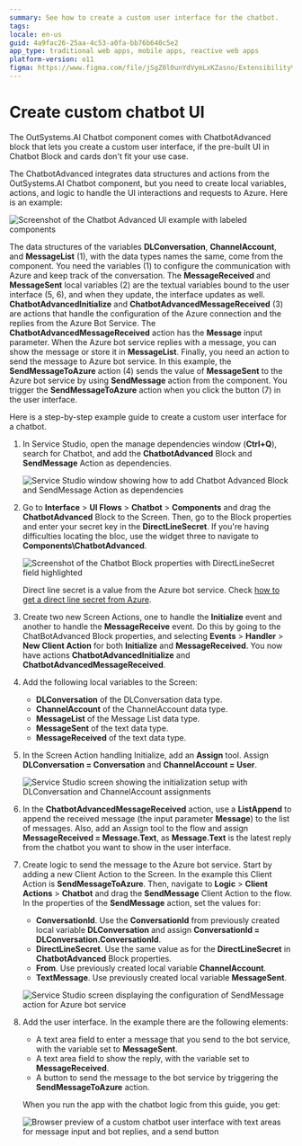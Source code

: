 ```yaml
---
summary: See how to create a custom user interface for the chatbot. 
tags:
locale: en-us
guid: 4a9fac26-25aa-4c53-a0fa-bb76b640c5e2
app_type: traditional web apps, mobile apps, reactive web apps
platform-version: o11
figma: https://www.figma.com/file/jSgZ0l0unYdVymLxKZasno/Extensibility%20and%20Integration?node-id=409:8
---
```


# Create custom chatbot UI

The OutSystems.AI Chatbot component comes with ChatbotAdvanced block that lets you create a custom user interface, if the pre-built UI in Chatbot Block and cards don't fit your use case. 

The ChatbotAdvanced integrates data structures and actions from the OutSystems.AI Chatbot component, but you need to create local variables, actions, and logic to handle the UI interactions and requests to Azure. Here is an example:

![Screenshot of the Chatbot Advanced UI example with labeled components](images/chatbot-advanced-ui-ss.png "Chatbot Advanced UI Example")

The data structures of the variables **DLConversation**, **ChannelAccount**, and **MessageList** (1), with the data types names the same, come from the component. You need the variables (1) to configure the communication with Azure and keep track of the conversation. The **MessageReceived** and **MessageSent** local variables (2) are the textual variables bound to the user interface (5, 6), and when they update, the interface updates as well. **ChatbotAdvancedInitialize** and **ChatbotAdvancedMessageReceived** (3) are actions that handle the configuration of the Azure connection and the replies from the Azure Bot Service. The **ChatbotAdvancedMessageReceived** action has the **Message** input parameter. When the Azure bot service replies with a message, you can show the message or store it in **MessageList**. Finally, you need an action to send the message to Azure bot service. In this example, the **SendMessageToAzure** action (4) sends the value of **MessageSent** to the Azure bot service by using **SendMessage** action from the component. You trigger the **SendMessageToAzure** action when you click the button (7) in the user interface.

Here is a step-by-step example guide to create a custom user interface for a chatbot.

1. In Service Studio, open the manage dependencies window (**Ctrl+Q**), search for Chatbot, and add the **ChatbotAdvanced** Block and **SendMessage** Action as dependencies.

    ![Service Studio window showing how to add Chatbot Advanced Block and SendMessage Action as dependencies](images/chatbot-add-reference-advanced-block.png "Adding Chatbot Advanced Block Reference")

2. Go to **Interface** > **UI Flows** > **Chatbot** > **Components** and drag the **ChatbotAdvanced** Block to the Screen. Then, go to the Block properties and enter your secret key in the **DirectLineSecret**. If you're having difficulties locating the bloc, use the widget three to navigate to **Components\ChatbotAdvanced**.

    ![Screenshot of the Chatbot Block properties with DirectLineSecret field highlighted](images/chatbot-advanced-ui-direct-line-ss.png "Chatbot Block Properties")

    <div class="info" markdown="1">

    Direct line secret is a value from the Azure bot service. Check [how to get a direct line secret from Azure](guide-azure-services.md#get-direct-line-key).

    </div>

4. Create two new Screen Actions, one to handle the **Initialize** event and another to handle the **MessageReceive** event. Do this by going to the ChatBotAdvanced Block properties, and selecting **Events** > **Handler** > **New Client Action** for both **Initialize** and **MessageReceived**. You now have actions **ChatbotAdvancedInitialize** and **ChatbotAdvancedMessageReceived**.

5. Add the following local variables to the Screen:

    * **DLConversation** of the DLConversation data type.
    * **ChannelAccount** of the ChannelAccount data type.
    * **MessageList** of the Message List data type.
    * **MessageSent** of the text data type.
    * **MessageReceived** of the text data type.

5. In the Screen Action handling Initialize, add an **Assign** tool. Assign **DLConversation = Conversation** and **ChannelAccount = User**. 

    ![Service Studio screen showing the initialization setup with DLConversation and ChannelAccount assignments](images/chatbot-advanced-ui-init-config-ss.png "Chatbot Initialization Configuration")

6. In the **ChatbotAdvancedMessageReceived** action, use a **ListAppend** to append the received message (the input parameter **Message**) to the list of messages. Also, add an Assign tool to the flow and assign **MessageReceived = Message.Text**, as **Message.Text** is the latest reply from the chatbot you want to show in the user interface.

7. Create logic to send the message to the Azure bot service. Start by adding a new Client Action to the Screen. In the example this Client Action is **SendMessageToAzure**. Then, navigate to **Logic** > **Client Actions** > **Chatbot** and drag the **SendMessage** Client Action to the flow. In the properties of the **SendMessage** action, set the values for:

    * **ConversationId**. Use the **ConversationId** from previously created local variable **DLConversation** and assign **ConversationId = DLConversation.ConversationId**.
    * **DirectLineSecret**. Use the same value as for the **DirectLineSecret** in **ChatbotAdvanced** Block properties.
    * **From**. Use previously created local variable **ChannelAccount**.
    * **TextMessage**. Use previously created local variable **MessageSent**.

    ![Service Studio screen displaying the configuration of SendMessage action for Azure bot service](images/chatbot-advanced-ui-sendmessage-config-ss.png "Configuring SendMessage Action")

8. Add the user interface. In the example there are the following elements:
    
    * A text area field to enter a message that you send to the bot service, with the variable set to **MessageSent**.
    * A text area field to show the reply, with the variable set to **MessageReceived**.
    * A button to send the message to the bot service by triggering the **SendMessageToAzure** action.

    When you run the app with the chatbot logic from this guide, you get:

    ![Browser preview of a custom chatbot user interface with text areas for message input and bot replies, and a send button](images/chatbot-advanced-ui-browser-preview.png "Custom Chatbot UI Browser Preview")
